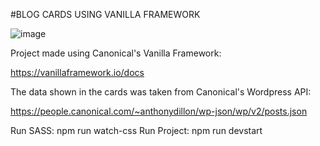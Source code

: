 #BLOG CARDS USING VANILLA FRAMEWORK

![image](https://user-images.githubusercontent.com/82540037/128314372-4feeb7d5-1da8-4dca-a004-080d9b4c3aa5.png)


Project made using Canonical's Vanilla Framework:

https://vanillaframework.io/docs

The data shown in the cards was taken from Canonical's Wordpress API:

https://people.canonical.com/~anthonydillon/wp-json/wp/v2/posts.json


Run SASS: npm run watch-css
Run Project: npm run devstart
